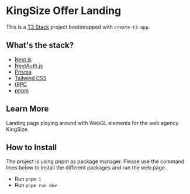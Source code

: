 # KingSize Offer Landing

This is a [T3 Stack](https://create.t3.gg/) project bootstrapped with `create-t3-app`.

## What's the stack?

- [Next.js](https://nextjs.org)
- [NextAuth.js](https://next-auth.js.org)
- [Prisma](https://prisma.io)
- [Tailwind CSS](https://tailwindcss.com)
- [tRPC](https://trpc.io)
- [pnpm](https://pnpm.io/)

## Learn More

Landing page playing around with WebGL elements for the web agency KingSize.

## How to Install

The project is using pnpm as package manager. Please use the command lines below to install the different packages and run the web page.

- Run `pnpm i`
- Run `pnpm run dev`
